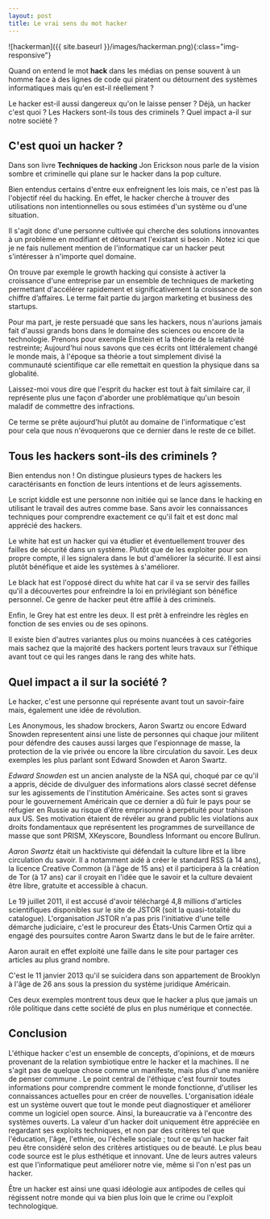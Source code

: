 ```yaml
---
layout: post
title: Le vrai sens du mot hacker
---
```

 
![hackerman]({{ site.baseurl }}/images/hackerman.png){:class="img-responsive"}

Quand on entend le mot **hack** dans les médias on pense souvent à un homme face à des lignes de code qui piratent ou détournent des systèmes informatiques mais qu'en est-il réellement ? 

Le hacker est-il aussi dangereux qu'on le laisse penser ? Déjà, un hacker c'est quoi ? Les Hackers sont-ils tous des criminels ? Quel impact a-il sur notre société ?

## C'est quoi un hacker ? 

Dans son livre **Techniques de hacking**  Jon Erickson nous parle de la vision sombre et criminelle qui plane sur le hacker dans la pop culture. 

Bien entendus certains d'entre eux enfreignent les lois mais, ce n'est pas là l'objectif réel du hacking.
En effet, le hacker cherche à trouver des utilisations non intentionnelles ou sous estimées d'un système ou d'une situation. 

Il s'agit donc d'une personne cultivée qui cherche des solutions innovantes à un problème en modifiant et détournant l'existant si besoin .
Notez ici que je ne fais nullement mention de l'informatique car un hacker peut s'intéresser à n'importe quel domaine.

On trouve par exemple le growth hacking qui consiste à activer la croissance d'une entreprise par un ensemble de techniques de marketing permettant d'accélérer rapidement et significativement la croissance de son chiffre d’affaires. Le terme fait partie du jargon marketing et business des startups. 

Pour ma part, je reste persuadé que sans les hackers, nous n'aurions jamais fait d'aussi grands bons dans le domaine des sciences ou encore de la technologie. 
Prenons pour exemple Einstein et la théorie de la relativité restreinte; Aujourd'hui nous savons que ces écrits ont littéralement changé le monde mais, à l'époque sa théorie a tout simplement divisé la communauté scientifique car elle remettait en question la physique dans sa globalité. 

Laissez-moi vous dire que l'esprit du hacker est tout à fait similaire car, il représente plus une façon d'aborder une problématique qu'un besoin maladif de commettre des infractions. 

Ce terme se prête aujourd'hui plutôt au domaine de l'informatique c'est pour cela que nous n'évoquerons que ce dernier dans le reste de ce billet. 




## Tous les hackers sont-ils des criminels ? 
Bien entendus non ! On distingue plusieurs types de hackers les caractérisants en fonction de leurs intentions et de leurs agissements. 

Le script kiddle est une personne non initiée qui se lance dans le hacking en utilisant le travail des autres comme base. Sans avoir les connaissances techniques pour comprendre exactement ce qu'il fait et est donc mal apprécié des hackers. 

Le white hat est un hacker qui va étudier et éventuellement trouver des failles de sécurité dans un système. Plutôt que de les exploiter pour son propre compte, il les signalera dans le but d'améliorer la sécurité. Il est ainsi plutôt bénéfique et aide les systèmes à s'améliorer. 

Le black hat est l'opposé direct du white hat car il va se servir des failles qu'il a découvertes pour enfreindre la loi en privilégiant son bénéfice personnel. Ce genre de hacker peut être affilé à des criminels. 

Enfin, le Grey hat est entre les deux. Il est prêt à enfreindre les règles en fonction de ses envies ou de ses opinons. 

Il existe bien d'autres variantes plus ou moins nuancées à ces catégories mais sachez que la majorité des hackers portent leurs travaux sur l'éthique avant tout ce qui les ranges dans le rang des white hats. 

## Quel impact a il sur la société ? 

Le hacker, c'est une personne qui représente avant tout un savoir-faire mais, également une idée de révolution. 

Les Anonymous, les shadow brockers, Aaron Swartz ou encore Edward Snowden representent ainsi une liste de personnes qui chaque jour militent pour défendre des causes aussi larges que l'espionnage de masse, la protection de la vie privée ou encore la libre circulation du savoir. 
Les deux exemples les plus parlant sont Edward Snowden et Aaron Swartz. 

*Edward Snowden* est un ancien analyste de la NSA qui, choqué par ce qu'il a appris, décide de divulguer des informations alors classé secret défense sur les agissements de l'institution Américaine.
Ses actes sont si graves pour le gouvernement Américain que ce dernier a dû fuir le pays pour se réfugier en Russie au risque d'être emprisonné à perpétuité pour trahison aux US. 
Ses motivation étaient de révéler au grand public les violations aux droits fondamentaux que représentent les programmes de surveillance de masse que sont  PRISM, XKeyscore, Boundless Informant ou encore Bullrun. 

*Aaron Swartz* était un hacktiviste qui défendait la culture libre et la libre circulation du savoir. 
Il a notamment aidé à créer le standard RSS (à 14 ans), la licence Creative Common (à l'âge de 15 ans) et il participera à la création de Tor (à 17 ans) car il croyait en l'idée que le savoir et la culture devaient être libre, gratuite et accessible à chacun.

Le 19 juillet 2011, il est accusé d'avoir téléchargé 4,8 millions d'articles scientifiques disponibles sur le site de JSTOR (soit la quasi-totalité du catalogue). L'organisation JSTOR n'a pas pris l'initiative d'une telle démarche judiciaire, c'est le procureur des États-Unis Carmen Ortiz qui a engagé des poursuites contre Aaron Swartz dans le but de le faire arrêter.

Aaron aurait en effet exploité une faille dans le site pour partager ces articles au plus grand nombre. 

C'est le 11 janvier 2013 qu'il se suicidera dans son appartement de Brooklyn à l'âge de 26 ans sous la pression du système juridique Américain. 

Ces deux exemples montrent tous deux que le hacker a plus que jamais un rôle politique dans cette société de plus en plus numérique et connectée. 

## Conclusion 

L'éthique hacker c'est un ensemble de concepts, d'opinions, et de mœurs provenant de la relation symbiotique entre le hacker et la machines. Il ne s'agit pas de quelque chose comme un manifeste, mais plus d'une manière de penser commune . Le point central de l'éthique c'est fournir toutes informations pour comprendre comment le monde fonctionne, d'utiliser les connaissances actuelles pour en créer de nouvelles. L'organisation idéale est un système ouvert que tout le monde peut diagnostiquer et améliorer comme un logiciel open source. Ainsi, la bureaucratie va à l'encontre des systèmes ouverts. La valeur d'un hacker doit uniquement être appréciée en regardant ses exploits techniques, et non par des critères tel que l'éducation, l'âge, l'ethnie, ou l'échelle sociale ; tout ce qu'un hacker fait peu être considéré selon des critères artistiques ou de beauté. Le plus beau code source est le plus esthétique et innovant. Une de leurs autres valeurs est que l'informatique peut améliorer notre vie, même si l'on n'est pas un hacker.

Être un hacker est ainsi une quasi idéologie aux antipodes de celles qui régissent notre monde qui va bien plus loin que le crime ou l'exploit technologique. 
